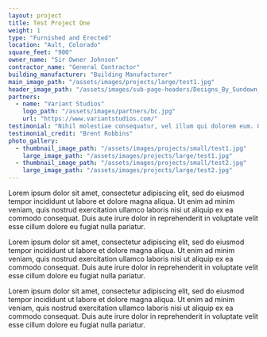 ```yaml
---
layout: project
title: Test Project One
weight: 1
type: "Furnished and Erected"
location: "Ault, Colorado"
square_feet: "900"
owner_name: "Sir Owner Johnson"
contractor_name: "General Contractor"
building_manufacturer: "Building Manufacturer"
main_image_path: "/assets/images/projects/large/test1.jpg"
header_image_path: "/assets/images/sub-page-headers/Designs_By_Sundown_View.jpg"
partners:
  - name: "Variant Studios"
    logo_path: "/assets/images/partners/bc.jpg"
    url: "https://www.variantstudios.com/"
testimonial: "Nihil molestiae consequatur, vel illum qui dolorem eum. Qui officia deserunt mollit anim id est laborum. Et iusto odio dignissimos ducimus qui blanditiis praesentium voluptatum deleniti atque."
testimonial_credit: "Brent Robbins"
photo_gallery:
  - thumbnail_image_path: "/assets/images/projects/small/test1.jpg"
    large_image_path: "/assets/images/projects/large/test1.jpg"
  - thumbnail_image_path: "/assets/images/projects/small/test2.jpg"
    large_image_path: "/assets/images/projects/large/test2.jpg"
---
```


Lorem ipsum dolor sit amet, consectetur adipiscing elit, sed do eiusmod tempor incididunt ut labore et dolore magna aliqua. Ut enim ad minim veniam, quis nostrud exercitation ullamco laboris nisi ut aliquip ex ea commodo consequat. Duis aute irure dolor in reprehenderit in voluptate velit esse cillum dolore eu fugiat nulla pariatur.

Lorem ipsum dolor sit amet, consectetur adipiscing elit, sed do eiusmod tempor incididunt ut labore et dolore magna aliqua. Ut enim ad minim veniam, quis nostrud exercitation ullamco laboris nisi ut aliquip ex ea commodo consequat. Duis aute irure dolor in reprehenderit in voluptate velit esse cillum dolore eu fugiat nulla pariatur.

Lorem ipsum dolor sit amet, consectetur adipiscing elit, sed do eiusmod tempor incididunt ut labore et dolore magna aliqua. Ut enim ad minim veniam, quis nostrud exercitation ullamco laboris nisi ut aliquip ex ea commodo consequat. Duis aute irure dolor in reprehenderit in voluptate velit esse cillum dolore eu fugiat nulla pariatur.
